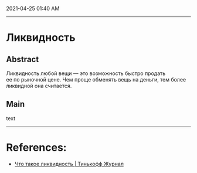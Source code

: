 
2021-04-25 01:40 AM
***

# Ликвидность
## Abstract
Ликвидность любой вещи — это возможность быстро продать ее по рыночной цене. Чем проще обменять вещь на деньги, тем более ликвидной она считается.
## Main
text

***

# References:
- [Что такое ликвидность | Тинькофф Журнал](https://journal.tinkoff.ru/wiki/likvidnost/)